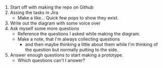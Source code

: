 1. Start off with making the repo on Github
2. Assing the tasks in Jira
    - Make a like... Quick few pops to show they exist.
3. Write out the diagram with some voice over
4. Ask myself some more questions
    - Reference the questions I asked while making the diagram.
    - Make a note, that I'm always collecting questions 
        - and then maybe thinking a little about them while I'm thinking of the question but normally putting to the side.
5. Answer enough questions to start making a prototype.
    - Which questions can't I answer?
